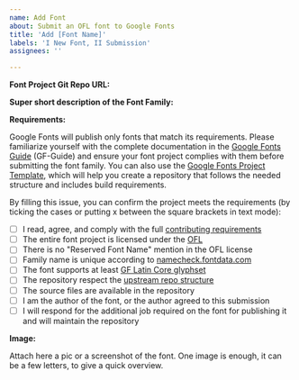 ```yaml
---
name: Add Font
about: Submit an OFL font to Google Fonts
title: 'Add [Font Name]'
labels: 'I New Font, II Submission'
assignees: ''

---
```


**Font Project Git Repo URL:**


**Super short description of the Font Family:**


**Requirements:**


Google Fonts will publish only fonts that match its requirements. Please familiarize yourself with the complete documentation in the [Google Fonts Guide](https://googlefonts.github.io/gf-guide/) (GF-Guide) and ensure your font project complies with them before submitting the font family. You can also use the [Google Fonts Project Template](https://github.com/googlefonts/googlefonts-project-template), which will help you create a repository that follows the needed structure and includes build requirements.

By filling this issue, you can confirm the project meets the  requirements (by ticking the cases or putting x between the square brackets in text mode):

- [ ] I read, agree, and comply with the full [contributing requirements](https://googlefonts.github.io/gf-guide/index#pre-production-getting-your-fonts-ready-for-gf)
- [ ] The entire font project is licensed under the [OFL](https://scripts.sil.org/cms/scripts/page.php?site_id=nrsi&id=OFL)
- [ ] There is no "Reserved Font Name" mention in the OFL license
- [ ] Family name is unique according to [namecheck.fontdata.com](https://namecheck.fontdata.com/)
- [ ] The font supports at least [GF Latin Core glyphset](https://github.com/googlefonts/glyphsets/tree/main/GF_glyphsets/Latin/)
- [ ] The repository respect the [upstream repo structure](https://googlefonts.github.io/gf-guide/upstream.html)
- [ ] The source files are available in the repository
- [ ] I am the author of the font, or the author agreed to this submission
- [ ] I will respond for the additional job required on the font for publishing it and will maintain the repository

**Image:**

Attach here a pic or a screenshot of the font. One image is enough, it can be a few letters, to give a quick overview.
